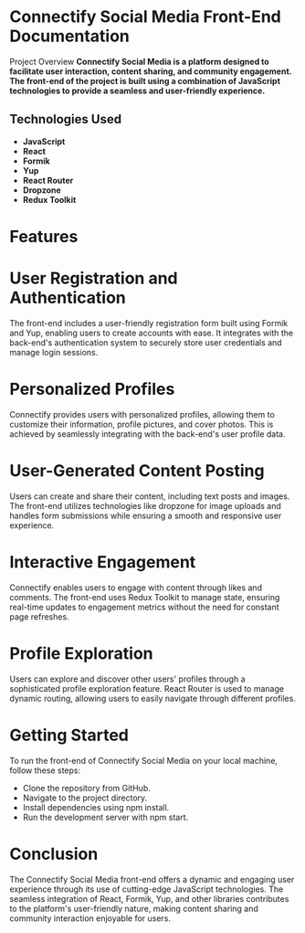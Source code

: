# Connectify Social Media Front-End Documentation
Project Overview
**Connectify Social Media is a platform designed to facilitate user interaction, content sharing, and community engagement. The front-end of the project is built using a combination of JavaScript technologies to provide a seamless and user-friendly experience.**
 
## Technologies Used
- **JavaScript**
- **React**
- **Formik**
- **Yup**
- **React Router**
- **Dropzone**
- **Redux Toolkit**
# Features
# User Registration and Authentication
The front-end includes a user-friendly registration form built using Formik and Yup, enabling users to create accounts with ease. It integrates with the back-end's authentication system to securely store user credentials and manage login sessions.
 
# Personalized Profiles
Connectify provides users with personalized profiles, allowing them to customize their information, profile pictures, and cover photos. This is achieved by seamlessly integrating with the back-end's user profile data.
 
# User-Generated Content Posting
Users can create and share their content, including text posts and images. The front-end utilizes technologies like dropzone for image uploads and handles form submissions while ensuring a smooth and responsive user experience.
 
# Interactive Engagement
Connectify enables users to engage with content through likes and comments. The front-end uses Redux Toolkit to manage state, ensuring real-time updates to engagement metrics without the need for constant page refreshes.
 
# Profile Exploration
Users can explore and discover other users' profiles through a sophisticated profile exploration feature. React Router is used to manage dynamic routing, allowing users to easily navigate through different profiles.
 
# Getting Started
To run the front-end of Connectify Social Media on your local machine, follow these steps:
 
- Clone the repository from GitHub.
- Navigate to the project directory.
- Install dependencies using npm install.
- Run the development server with npm start.
# Conclusion
The Connectify Social Media front-end offers a dynamic and engaging user experience through its use of cutting-edge JavaScript technologies. The seamless integration of React, Formik, Yup, and other libraries contributes to the platform's user-friendly nature, making content sharing and community interaction enjoyable for users.
